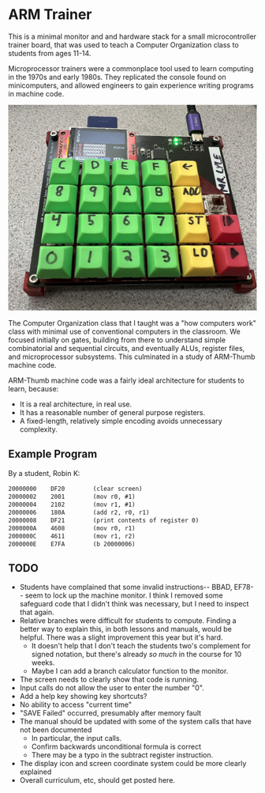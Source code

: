 # ARM Trainer

This is a minimal monitor and and hardware stack for a small microcontroller trainer board, that was used to teach a Computer Organization class to students from ages 11-14.

Microprocessor trainers were a commonplace tool used to learn computing in the 1970s and early 1980s.  They replicated the console found on minicomputers, and allowed engineers to gain experience writing programs in machine code.

![Microprocessor Trainer](mptrainer.jpg)

The Computer Organization class that I taught was a "how computers work" class with minimal use of conventional computers in the classroom.  We focused initially on gates, building from there to understand simple combinatorial and sequential circuits, and eventually ALUs, register files, and microprocessor subsystems.  This culminated in a study of ARM-Thumb machine code.

ARM-Thumb machine code was a fairly ideal architecture for students to learn, because:

* It is a real architecture, in real use.
* It has a reasonable number of general purpose registers.
* A fixed-length, relatively simple encoding avoids unnecessary complexity.

## Example Program

By a student, Robin K:

    20000000	DF20		(clear screen)
    20000002	2001		(mov r0, #1)
    20000004	2102		(mov r1, #1)
    20000006	180A		(add r2, r0, r1)
    20000008	DF21		(print contents of register 0)
    2000000A	4608		(mov r0, r1)
    2000000C	4611		(mov r1, r2)
    2000000E	E7FA		(b 20000006)

## TODO

* Students have complained that some invalid instructions-- BBAD, EF78-- seem to lock up the machine monitor.  I think I removed some safeguard code that I didn't think was necessary, but I need to inspect that again.
* Relative branches were difficult for students to compute.  Finding a better way to explain this, in both lessons and manuals, would be helpful.  There was a slight improvement this year but it's hard.
  * It doesn't help that I don't teach the students two's complement for signed notation, but there's already *so much* in the course for 10 weeks.
  * Maybe I can add a branch calculator function to the monitor.
* The screen needs to clearly show that code is running.
* Input calls do not allow the user to enter the number "0".
* Add a help key showing key shortcuts?
* No ability to access "current time"
* "SAVE Failed" occurred, presumably after memory fault
* The manual should be updated with some of the system calls that have not been documented
  * In particular, the input calls.
  * Confirm backwards unconditional formula is correct
  * There may be a typo in the subtract register instruction.
* The display icon and screen coordinate system could be more clearly explained
* Overall curriculum, etc, should get posted here.
